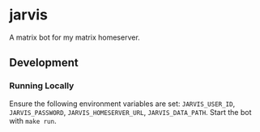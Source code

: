 # jarvis

A matrix bot for my matrix homeserver.

##  Development

### Running Locally

Ensure the following environment variables are set: `JARVIS_USER_ID`, `JARVIS_PASSWORD`, `JARVIS_HOMESERVER_URL`,
`JARVIS_DATA_PATH`. Start the bot with `make run`.
